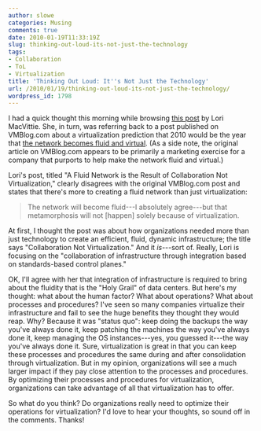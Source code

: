 ```yaml
---
author: slowe
categories: Musing
comments: true
date: 2010-01-19T11:33:19Z
slug: thinking-out-loud-its-not-just-the-technology
tags:
- Collaboration
- ToL
- Virtualization
title: 'Thinking Out Loud: It''s Not Just the Technology'
url: /2010/01/19/thinking-out-loud-its-not-just-the-technology/
wordpress_id: 1798
---
```


I had a quick thought this morning while browsing [this post](http://devcentral.f5.com/weblogs/macvittie/archive/2010/01/19/a-fluid-network-is-the-result-of-collaboration-not-virtualization.aspx) by Lori MacVittie. She, in turn, was referring back to a post published on VMBlog.com about a virtualization prediction that 2010 would be the year that [the network becomes fluid and virtual](http://vmblog.com/archive/2009/12/07/2010-virtualization-predictions-the-year-the-network-becomes-fluid-and-virtual.aspx). (As a side note, the original article on VMBlog.com appears to be primarily a marketing exercise for a company that purports to help make the network fluid and virtual.)

Lori's post, titled "A Fluid Network is the Result of Collaboration Not Virtualization," clearly disagrees with the original VMBlog.com post and states that there's more to creating a fluid network than just virtualization:

>The network will become fluid---I absolutely agree---but that metamorphosis will not [happen] solely because of virtualization.

At first, I thought the post was about how organizations needed more than just technology to create an efficient, fluid, dynamic infrastructure; the title says "Collaboration Not Virtualization." And it _is_---sort of. Really, Lori is focusing on the "collaboration of infrastructure through integration based on standards-based control planes."

OK, I'll agree with her that integration of infrastructure is required to bring about the fluidity that is the "Holy Grail" of data centers. But here's my thought: what about the human factor? What about operations? What about processes and procedures? I've seen so many companies virtualize their infrastructure and fail to see the huge benefits they thought they would reap. Why? Because it was "status quo": keep doing the backups the way you've always done it, keep patching the machines the way you've always done it, keep managing the OS instances---yes, you guessed it---the way you've always done it. Sure, virtualization is great in that you can keep these processes and procedures the same during and after consolidation through virtualization. But in my opinion, organizations will see a much larger impact if they pay close attention to the processes and procedures. By optimizing their processes and procedures for virtualization, organizations can take advantage of all that virtualization has to offer.

So what do you think? Do organizations really need to optimize their operations for virtualization? I'd love to hear your thoughts, so sound off in the comments. Thanks!
